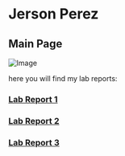 
# Jerson Perez
## Main Page

![Image](https://c4.wallpaperflare.com/wallpaper/500/442/354/outrun-vaporwave-hd-wallpaper-preview.jpg)

here you will find my lab reports:



### [Lab Report 1](https://ironhide692.github.io/cse15l-lab-reports/lab-report-1-week-2.html)

### [Lab Report 2](https://ironhide692.github.io/cse15l-lab-reports/lab-report-2-week-4.html)

### [Lab Report 3](https://ironhide692.github.io/cse15l-lab-reports/lab-report-3-week-6.html)



